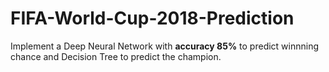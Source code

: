 # FIFA-World-Cup-2018-Prediction

Implement a Deep Neural Network with **accuracy 85%** to predict winnning chance and Decision Tree to predict the champion.

